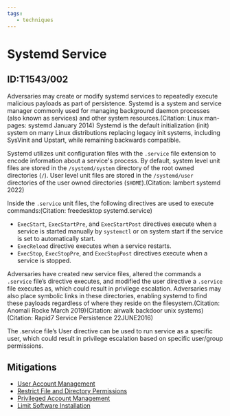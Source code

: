 ```yaml
---
tags:
   - techniques
---
```

# Systemd Service
## ID:T1543/002
Adversaries may create or modify systemd services to repeatedly execute malicious payloads as part of persistence. Systemd is a system and service manager commonly used for managing background daemon processes (also known as services) and other system resources.(Citation: Linux man-pages: systemd January 2014) Systemd is the default initialization (init) system on many Linux distributions replacing legacy init systems, including SysVinit and Upstart, while remaining backwards compatible.  

Systemd utilizes unit configuration files with the `.service` file extension to encode information about a service's process. By default, system level unit files are stored in the `/systemd/system` directory of the root owned directories (`/`). User level unit files are stored in the `/systemd/user` directories of the user owned directories (`$HOME`).(Citation: lambert systemd 2022) 

Inside the `.service` unit files, the following directives are used to execute commands:(Citation: freedesktop systemd.service)  

* `ExecStart`, `ExecStartPre`, and `ExecStartPost` directives execute when a service is started manually by `systemctl` or on system start if the service is set to automatically start.
* `ExecReload` directive executes when a service restarts. 
* `ExecStop`, `ExecStopPre`, and `ExecStopPost` directives execute when a service is stopped.  

Adversaries have created new service files, altered the commands a `.service` file’s directive executes, and modified the user directive a `.service` file executes as, which could result in privilege escalation. Adversaries may also place symbolic links in these directories, enabling systemd to find these payloads regardless of where they reside on the filesystem.(Citation: Anomali Rocke March 2019)(Citation: airwalk backdoor unix systems)(Citation: Rapid7 Service Persistence 22JUNE2016) 

The .service file’s User directive can be used to run service as a specific user, which could result in privilege escalation based on specific user/group permissions. 
## Mitigations
* [User Account Management](mitigations/M1018)
* [Restrict File and Directory Permissions](mitigations/M1022)
* [Privileged Account Management](mitigations/M1026)
* [Limit Software Installation](mitigations/M1033)
